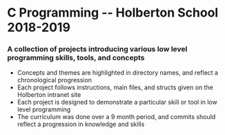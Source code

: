 # C Programming -- Holberton School 2018-2019
### A collection of projects introducing various low level programming skills, tools, and concepts
- Concepts and themes are highlighted in directory names, and reflect a chronological progression
- Each project follows instructions, main files, and structs given on the Holberton intranet site
- Each project is designed to demonstrate a particular skill or tool in low level programming
- The curriculum was done over a 9 month period, and commits should reflect a progression in knowledge and skills
